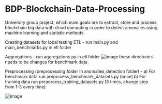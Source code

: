 # BDP-Blockchain-Data-Processing
University group project, which main goals are to extract, store and process blockchain big data with cloud computing in order to detect anomalies using machine learning and statistic methods.

Creating datasets for local testing
 ETL - run main.py and main_benchmarks.py in etl folder

Aggregations - run aggregations.py in etl folder 
![image](https://github.com/user-attachments/assets/28b7da35-77e7-4ca7-82d5-90a6ef989e99)
these directories needs to be changes for benchmark data

Preprocessing (preprocessing folder in anomalies_detection folder) - 
a) For benchmark data run preprocess_benchmark_datasets.py (once)
b) For training data run preporcess_training_datasets.py (3 times, change step from 1-3 every time):

![image](https://github.com/user-attachments/assets/1eda202e-a3c9-4c7f-9f3f-047b5dddd79f)
